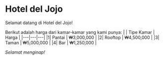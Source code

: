 # Hotel del Jojo
Selamat datang di Hotel del Jojo!

Berikut adalah harga dari kamar-kamar yang kami punya: 
| | Tipe Kamar | Harga |
|---|---|---|
|1| Pantai | ₩3,000,000 |
|2| Rooftop | ₩4,500,000 |
|3| Taman | ₩5,000,000 | 
|4| Bar | ₩1,250,000 |

*Selamat menginap!*